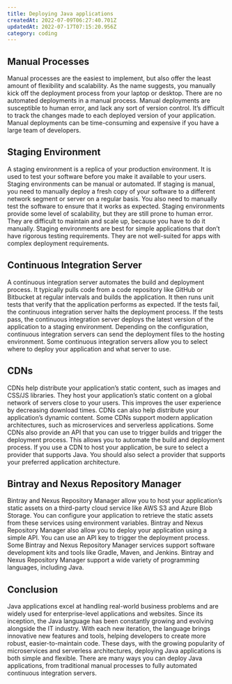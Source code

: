 ```yaml
---
title: Deploying Java applications
createdAt: 2022-07-09T06:27:40.701Z
updatedAt: 2022-07-17T07:15:20.956Z
category: coding
---
```


## Manual Processes

Manual processes are the easiest to implement, but also offer the least amount of flexibility and scalability. As the name suggests, you manually kick off the deployment process from your laptop or desktop.
There are no automated deployments in a manual process. Manual deployments are susceptible to human error, and lack any sort of version control. It’s difficult to track the changes made to each deployed version of your application. Manual deployments can be time-consuming and expensive if you have a large team of developers.

## Staging Environment

A staging environment is a replica of your production environment. It is used to test your software before you make it available to your users. Staging environments can be manual or automated.
If staging is manual, you need to manually deploy a fresh copy of your software to a different network segment or server on a regular basis. You also need to manually test the software to ensure that it works as expected.
Staging environments provide some level of scalability, but they are still prone to human error. They are difficult to maintain and scale up, because you have to do it manually.
Staging environments are best for simple applications that don’t have rigorous testing requirements. They are not well-suited for apps with complex deployment requirements.

## Continuous Integration Server

A continuous integration server automates the build and deployment process. It typically pulls code from a code repository like GitHub or Bitbucket at regular intervals and builds the application. It then runs unit tests that verify that the application performs as expected.
If the tests fail, the continuous integration server halts the deployment process. If the tests pass, the continuous integration server deploys the latest version of the application to a staging environment.
Depending on the configuration, continuous integration servers can send the deployment files to the hosting environment. Some continuous integration servers allow you to select where to deploy your application and what server to use.

## CDNs

CDNs help distribute your application’s static content, such as images and CSS/JS libraries. They host your application’s static content on a global network of servers close to your users. This improves the user experience by decreasing download times.
CDNs can also help distribute your application’s dynamic content. Some CDNs support modern application architectures, such as microservices and serverless applications.
Some CDNs also provide an API that you can use to trigger builds and trigger the deployment process. This allows you to automate the build and deployment process.
If you use a CDN to host your application, be sure to select a provider that supports Java. You should also select a provider that supports your preferred application architecture.

## Bintray and Nexus Repository Manager

Bintray and Nexus Repository Manager allow you to host your application’s static assets on a third-party cloud service like AWS S3 and Azure Blob Storage. You can configure your application to retrieve the static assets from these services using environment variables.
Bintray and Nexus Repository Manager also allow you to deploy your application using a simple API. You can use an API key to trigger the deployment process.
Some Bintray and Nexus Repository Manager services support software development kits and tools like Gradle, Maven, and Jenkins. Bintray and Nexus Repository Manager support a wide variety of programming languages, including Java.

## Conclusion

Java applications excel at handling real-world business problems and are widely used for enterprise-level applications and websites. Since its inception, the Java language has been constantly growing and evolving alongside the IT industry. With each new iteration, the language brings innovative new features and tools, helping developers to create more robust, easier-to-maintain code.
These days, with the growing popularity of microservices and serverless architectures, deploying Java applications is both simple and flexible. There are many ways you can deploy Java applications, from traditional manual processes to fully automated continuous integration servers.
